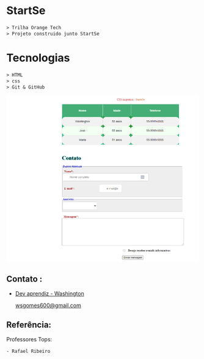 


# StartSe 
    > Trilha Orange Tech
    > Projeto construido junto StartSe

#  Tecnologias
    > HTML 
    > css
    > Git & GitHub


 ![preview](./.github/preview.png)


## Contato :
- [Dev aprendiz - Washington](https://www.github.com/washingtongomes)

    wsgomes600@gmail.com


## Referência:

Professores Tops:

    - Rafael Ribeiro
 
 
